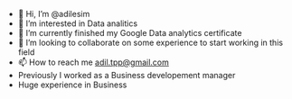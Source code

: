- 👋 Hi, I’m @adilesim
- 👀 I’m interested in Data analitics 
- 🌱 I’m currently finished my Google Data analytics certificate
- 💞️ I’m looking to collaborate on some experience to start working in this field
- 📫 How to reach me adil.tpp@gmail.com
- Previously I worked as a Business developement manager
- Huge experience in Business

<!---
adilesim/adilesim is a ✨ special ✨ repository because its `README.md` (this file) appears on your GitHub profile.
You can click the Preview link to take a look at your changes.
--->
